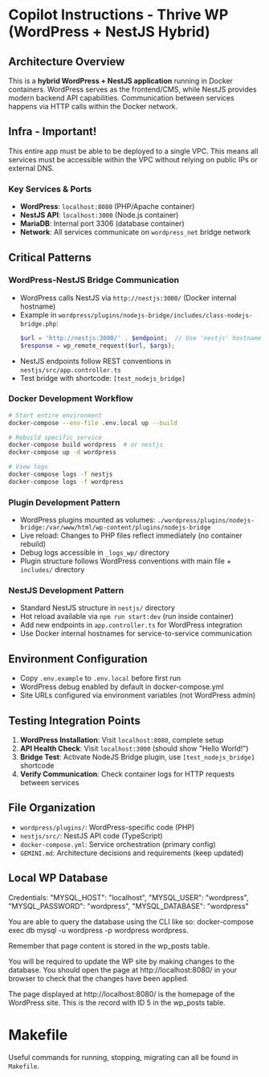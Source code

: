 # Copilot Instructions - Thrive WP (WordPress + NestJS Hybrid)

## Architecture Overview
This is a **hybrid WordPress + NestJS application** running in Docker containers. WordPress serves as the frontend/CMS, while NestJS provides modern backend API capabilities. Communication between services happens via HTTP calls within the Docker network.

## Infra - Important!
This entire app must be able to be deployed to a single VPC. This means all services must be accessible within the VPC without relying on public IPs or external DNS.

### Key Services & Ports
- **WordPress**: `localhost:8080` (PHP/Apache container)
- **NestJS API**: `localhost:3000` (Node.js container) 
- **MariaDB**: Internal port 3306 (database container)
- **Network**: All services communicate on `wordpress_net` bridge network

## Critical Patterns

### WordPress-NestJS Bridge Communication
- WordPress calls NestJS via `http://nestjs:3000/` (Docker internal hostname)
- Example in `wordpress/plugins/nodejs-bridge/includes/class-nodejs-bridge.php`:
  ```php
  $url = 'http://nestjs:3000/' . $endpoint;  // Use 'nestjs' hostname, not localhost
  $response = wp_remote_request($url, $args);
  ```
- NestJS endpoints follow REST conventions in `nestjs/src/app.controller.ts`
- Test bridge with shortcode: `[test_nodejs_bridge]`

### Docker Development Workflow
```bash
# Start entire environment
docker-compose --env-file .env.local up --build

# Rebuild specific service
docker-compose build wordpress  # or nestjs
docker-compose up -d wordpress

# View logs
docker-compose logs -f nestjs
docker-compose logs -f wordpress
```

### Plugin Development Pattern
- WordPress plugins mounted as volumes: `./wordpress/plugins/nodejs-bridge:/var/www/html/wp-content/plugins/nodejs-bridge`
- Live reload: Changes to PHP files reflect immediately (no container rebuild)
- Debug logs accessible in `_logs_wp/` directory
- Plugin structure follows WordPress conventions with main file + `includes/` directory

### NestJS Development Pattern  
- Standard NestJS structure in `nestjs/` directory
- Hot reload available via `npm run start:dev` (run inside container)
- Add new endpoints in `app.controller.ts` for WordPress integration
- Use Docker internal hostnames for service-to-service communication

## Environment Configuration
- Copy `.env.example` to `.env.local` before first run
- WordPress debug enabled by default in docker-compose.yml
- Site URLs configured via environment variables (not WordPress admin)

## Testing Integration Points
1. **WordPress Installation**: Visit `localhost:8080`, complete setup
2. **API Health Check**: Visit `localhost:3000` (should show "Hello World!")  
3. **Bridge Test**: Activate NodeJS Bridge plugin, use `[test_nodejs_bridge]` shortcode
4. **Verify Communication**: Check container logs for HTTP requests between services

## File Organization
- `wordpress/plugins/`: WordPress-specific code (PHP)
- `nestjs/src/`: NestJS API code (TypeScript)
- `docker-compose.yml`: Service orchestration (primary config)
- `GEMINI.md`: Architecture decisions and requirements (keep updated)

## Local WP Database
Credentials:
"MYSQL_HOST": "localhost",
"MYSQL_USER": "wordpress",
"MYSQL_PASSWORD": "wordpress",
"MYSQL_DATABASE": "wordpress"

You are able to query the database using the CLI like so: docker-compose exec db mysql -u wordpress -p wordpress wordpress.

Remember that page content is stored in the wp_posts table.

You will be required to update the WP site by making changes to the database. You should open the page at http://localhost:8080/ in your browser to check that the changes have been applied.

The page displayed at http://localhost:8080/ is the homepage of the WordPress site. This is the record with ID 5 in the wp_posts table.

# Makefile

Useful commands for running, stopping, migrating can all be found in `Makefile`.